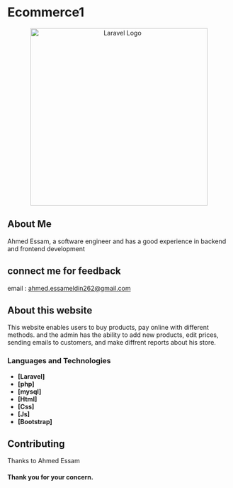 # Ecommerce1
<p align="center"><a href="https://laravel.com" target="_blank"><img src="https://raw.githubusercontent.com/laravel/art/master/logo-lockup/5%20SVG/2%20CMYK/1%20Full%20Color/laravel-logolockup-cmyk-red.svg" width="400" alt="Laravel Logo"></a></p>

<p align="center">


## About Me

Ahmed Essam, a software engineer and has a good experience in backend and frontend development


## connect me for feedback

email :  ahmed.essameldin262@gmail.com


## About this website
This website enables users to buy products, pay online with different methods.
and the admin has the ability to add new products, edit prices, sending emails to customers, and make diffrent reports about his store. 


### Languages and Technologies

- **[Laravel]**
- **[php]**
- **[mysql]**
- **[Html]**
- **[Css]**
- **[Js]**
- **[Bootstrap]**


## Contributing

Thanks to Ahmed Essam

    
    
#### Thank you for your concern.
